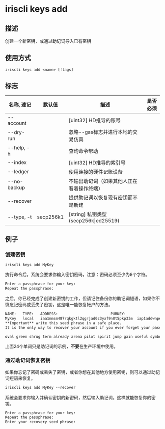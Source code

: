 # iriscli keys add

## 描述

创建一个新密钥，或通过助记词导入已有密钥

## 使用方式

```
iriscli keys add <name> [flags]
```

## 标志

| 名称, 速记       | 默认值     | 描述                                                              | 是否必须  |
| --------------- | --------- | ----------------------------------------------------------------- | -------- |
| --account       |           | [uint32] HD推导的账号                                              |          |
| --dry-run       |           | 忽略--gas标志并进行本地的交易仿真                                     |          |
| --help, -h      |           | 查询命令帮助                                                       |          |
| --index         |           | [uint32] HD推导的索引号                                            |          |
| --ledger        |           | 使用连接的硬件记账设备                                               |          |
| --no-backup     |           | 不输出助记词（如果其他人正在看着操作终端）                              |          |
| --recover       |           | 提供助记词以恢复现有密钥而不是新建                                     |          |
| --type, -t      | secp256k1 | [string] 私钥类型 (secp256k\|ed25519)                              |          |

## 例子

### 创建密钥

```shell
iriscli keys add MyKey
```

执行命令后，系统会要求你输入密钥密码，注意：密码必须至少为8个字符。

```txt
Enter a passphrase for your key:
Repeat the passphrase:
```

之后，你已经完成了创建新密钥的工作，但请记住备份你的助记词短语，如果你不慎忘记密码或丢失了密钥，这是唯一能恢复帐户的方法。

```txt
NAME:	TYPE:	ADDRESS:						PUBKEY:
MyKey	local	iaa1mmsm487rqkgktl2qgrjad0z3yaf9n8t5pkp33m	iap1addwnpepq2g0u7cnxp5ew0yhqep8j4rth5ugq8ky7gjmunk8tkpze95ss23ak4svkjq
**Important** write this seed phrase in a safe place.
It is the only way to recover your account if you ever forget your password.

oval green shrug term already arena pilot spirit jump gain useful symbol hover grid item concert kiss zero bleak farm capable peanut snack basket
```

上面24个单词只是助记词的示例，**不要**在生产环境中使用。

### 通过助记词恢复密钥

如果你忘记了密码或丢失了密钥，或者你想在其他地方使用密钥，则可以通过助记词短语来恢复。

```txt
iriscli keys add MyKey --recover
```

系统会要求你输入并确认密钥的新密码，然后输入助记词。这样就能恢复你的密钥。

```txt
Enter a passphrase for your key:
Repeat the passphrase:
Enter your recovery seed phrase:
```

